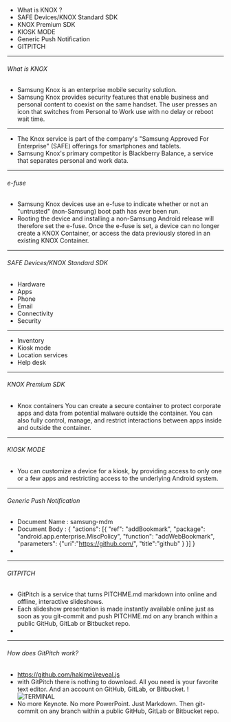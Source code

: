 
* What is KNOX ?
* SAFE Devices/KNOX Standard SDK
* KNOX Premium SDK
* KIOSK MODE
* Generic Push Notification
* GITPITCH
---
###### What is KNOX
- Samsung Knox is an enterprise mobile security solution.
- Samsung Knox provides security features that enable business and personal content to coexist on the same handset. The user presses an icon that switches from Personal to Work use with no delay or reboot wait time.

---
- The Knox service is part of the company's "Samsung Approved For Enterprise" (SAFE) offerings for smartphones and tablets. 
- Samsung Knox's primary  competitor is Blackberry Balance, a service that separates personal and work data. 
---
###### e-fuse
- Samsung Knox devices use an e-fuse to indicate whether or not an "untrusted" (non-Samsung) boot path has ever been run.
- Rooting the device and installing a non-Samsung Android release will therefore set the e-fuse. Once the e-fuse is set, a device can no longer  create a KNOX Container, or access the data previously stored in an existing KNOX Container.
----
###### SAFE Devices/KNOX Standard SDK
- Hardware 
- Apps 
- Phone 
- Email 
- Connectivity 
- Security
--- 
- Inventory 
- Kiosk mode
- Location services
- Help desk
---
###### KNOX Premium SDK
- Knox containers You can create a secure container to protect corporate apps and data from potential malware outside the container. You can also fully control, manage, and restrict interactions between apps inside and outside the container.

---
###### KIOSK MODE

- You can customize a device for a kiosk, by providing access to only one or a few apps and restricting access to the underlying Android system.
---
###### Generic Push Notification
- Document Name : samsung-mdm
- Document Body : {
        "actions": [{
            "ref": "addBookmark",
            "package": "android.app.enterprise.MiscPolicy",
            "function": "addWebBookmark",
            "parameters": {"uri":"https://github.com/", "title":"github" }
        }]
    }
- 
---
###### GITPITCH
- GitPitch is a service that turns PITCHME.md markdown into online and offline, interactive slideshows.
- Each slideshow presentation is made instantly available online just as soon as you git-commit and push PITCHME.md on any branch within a public GitHub, GitLab or Bitbucket repo.
- 
---
###### How does GitPitch work?
- https://github.com/hakimel/reveal.js
- with GitPitch there is nothing to download. All you need is your favorite text editor. And an account on GitHub, GitLab, or Bitbucket.
!![TERMINAL](https://d1z75bzl1vljy2.cloudfront.net/hello-world/terminal.png)
- No more Keynote. No more PowerPoint. Just Markdown. Then git-commit on any branch within a public GitHub, GitLab or Bitbucket repo.
